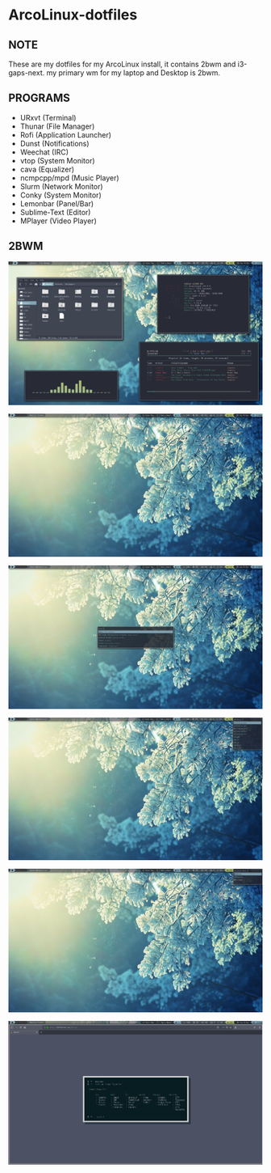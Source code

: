 # ArcoLinux-dotfiles

NOTE
----
These are my dotfiles for my ArcoLinux install, it contains 2bwm and i3-gaps-next. my primary wm for my laptop and Desktop is 2bwm.

PROGRAMS
---
* URxvt (Terminal)
* Thunar (File Manager)
* Rofi (Application Launcher)
* Dunst (Notifications)
* Weechat (IRC)
* vtop (System Monitor)
* cava (Equalizer)
* ncmpcpp/mpd (Music Player)
* Slurm (Network Monitor)
* Conky (System Monitor)
* Lemonbar (Panel/Bar)
* Sublime-Text (Editor)
* MPlayer (Video Player)


2BWM
---

![Screenshot](Screenshot/screen_2b1.png)

![Screenshot](Screenshot/screen_2b2.png)

![Screenshot](Screenshot/screen_2b3.png)

![Screenshot](Screenshot/screen_2b4.png)

![Screenshot](Screenshot/screen_2b5.png)

![Screenshot](Screenshot/screen_2b6.png)